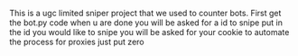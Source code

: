 This is a ugc limited sniper project that we used to counter bots. 
First get the bot.py code 
when u are done you will be asked for a id to snipe put in the id you would like to snipe
you will be asked for your cookie to automate the process
for proxies just put zero
